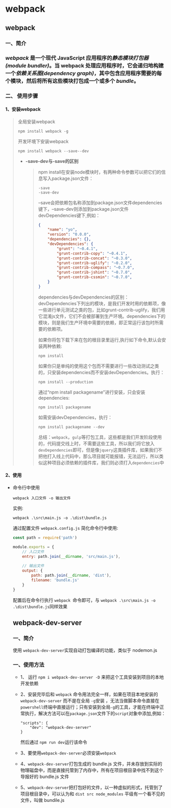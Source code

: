 # webpack





## webpack 

### 一、简介

###	 *webpack* 是一个现代 JavaScript 应用程序的*静态模块打包器(module bundler)*。当 webpack 处理应用程序时，它会递归地构建一个*依赖关系图(dependency graph)*，其中包含应用程序需要的每个模块，然后将所有这些模块打包成一个或多个 *bundle*。



### 二、 使用步骤

#### 1、安装webpack

> 全局安装webpack
>
> ```shell
> npm install webpack -g
> ```
>
> 开发环境下安装webpack
>
> ```shell
> npm install webpack --save--dev
> ```
>
> - **-save-dev与-save的区别**
>
>   > npm install在安装node模块时，有两种命令参数可以把它们的信息写入package.json文件：
>   >
>   > ```shell
>   > -save
>   > -save-dev
>   > ```
>   >
>   > –save会把依赖包名称添加到package.json文件dependencies键下，–save-dev则添加到package.json文件devDependencies键下,例如：
>   >
>   > ```json
>   > {
>   >     "name": "yo",
>   >     "version": "0.0.0",
>   >     "dependencies": {},
>   >     "devDependencies": {
>   >         "grunt": "~0.4.1",
>   >         "grunt-contrib-copy": "~0.4.1",
>   >         "grunt-contrib-concat": "~0.3.0",
>   >         "grunt-contrib-uglify": "~0.2.0",
>   >         "grunt-contrib-compass": "~0.7.0",
>   >         "grunt-contrib-jshint": "~0.7.0",
>   >         "grunt-contrib-cssmin": "~0.7.0",
>   >     }
>   > }
>   > ```
>   >
>   > dependencies与devDependencies的区别：devDependencies下列出的模块，是我们开发时用的依赖项，像一些进行单元测试之类的包，比如grunt-contrib-uglify，我们用它混淆js文件，它们不会被部署到生产环境。dependencies下的模块，则是我们生产环境中需要的依赖，即正常运行该包时所需要的依赖项。
>   >
>   > 如果你将包下载下来在包的根目录里运行,执行如下命令,默认会安装两种依赖:
>   >
>   > ```shell
>   > npm install
>   > ```
>   >
>   > 如果你只是单纯的使用这个包而不需要进行一些改动测试之类的，只安装dependencies而不安装devDependencies。执行：
>   >
>   > ```shell
>   > npm install --production
>   > ```
>   >
>   > 通过“npm install packagename”进行安装，只会安装dependencies:
>   >
>   > ```shell
>   > npm install packagename
>   > ```
>   >
>   > 如需安装devDependencies，执行：
>   >
>   > ```shell
>   > npm install packagename --dev  
>   > ```
>   >
>   > 总结：`webpack`，`gulp`等打包工具，这些都是我们开发阶段使用的，代码提交线上时，不需要这些工具，所以我们将它放入`devDependencies`即可，但是像`jquery`这类插件库，如果我们不把他打入线上代码中，那么项目就可能报错，无法运行，所以类似这种项目必须依赖的插件库，我们则必须打入`dependencies`中
>   >
>   > 



#### 2、使用

+ 命令行中使用

  ```shell
  webpack 入口文件 -o 输出文件
  ```

  实例:

  ```shell
  webpack .\src\main.js -o .\dist\bundle.js
  ```

  通过配置文件 `webpack.config.js` 简化命令行中使用:

  ```javascript
  const path = require('path')
  
  module.exports = {
      // 入口文件
      entry: path.join(__dirname, 'src/main.js'),  
      
      // 输出文件
      output: {
          path: path.join(__dirname, 'dist'),  
          filename: 'bundle.js'
      }
  }
  ```

  配置后在命令行执行 `webpack `命令即可，与 `webpack .\src\main.js -o .\dist\bundle.js`同样效果

  

  

  ## webpack-dev-server

  ### 一、简介

  使用 `webpack-dev-server`实现自动打包编译的功能，类似于 nodemon.js

  ### 一、使用方法

  + 1、 运行 `npm i webpack-dev-server -D` 来把这个工具安装到项目的本地开发依赖

  + 2、安装完毕后和 `webpack` 命令用法完全一样，如果在项目本地安装的`webpack-dev-server` 而不是在全局 `-g`安装 ，无法当做脚本命令直接在 `powershell`终端中直接运行；只有安装到全局`-g`的工具，才能在终端中正常执行，解决方法可以在`package.json`文件下的`script`对象中添加,例如：

    ```shell
    "scripts": {
        "dev": "webpack-dev-server"
    }
    ```

    然后通过 `npm run dev`运行该命令

  + 3、要使用`webpack-dev-server`必须安装`webpack`

  + 4、`webpack-dev-server`打包生成的 bundle.js 文件，并未存放到实际的物理磁盘中，而是直接托管到了内存中，所有在项目根目录中找不到这个导报好的 bundle.js 文件

  + 5、`webpack-dev-server`把打包好的文件，以一种虚拟的形式，托管到了项目根目录中，可以认为和 `dist src node_modules` 平级有一个看不见的文件，叫做 bundile.js

    

  

  

  

  

  

  

  

